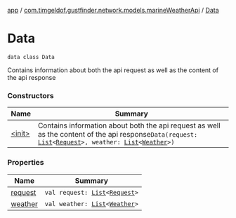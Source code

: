[app](../../index.md) / [com.timgeldof.gustfinder.network.models.marineWeatherApi](../index.md) / [Data](./index.md)

# Data

`data class Data`

Contains information about both the api request as well as the content of the api response

### Constructors

| Name | Summary |
|---|---|
| [&lt;init&gt;](-init-.md) | Contains information about both the api request as well as the content of the api response`Data(request: `[`List`](https://kotlinlang.org/api/latest/jvm/stdlib/kotlin.collections/-list/index.html)`<`[`Request`](../-request/index.md)`>, weather: `[`List`](https://kotlinlang.org/api/latest/jvm/stdlib/kotlin.collections/-list/index.html)`<`[`Weather`](../-weather/index.md)`>)` |

### Properties

| Name | Summary |
|---|---|
| [request](request.md) | `val request: `[`List`](https://kotlinlang.org/api/latest/jvm/stdlib/kotlin.collections/-list/index.html)`<`[`Request`](../-request/index.md)`>` |
| [weather](weather.md) | `val weather: `[`List`](https://kotlinlang.org/api/latest/jvm/stdlib/kotlin.collections/-list/index.html)`<`[`Weather`](../-weather/index.md)`>` |
